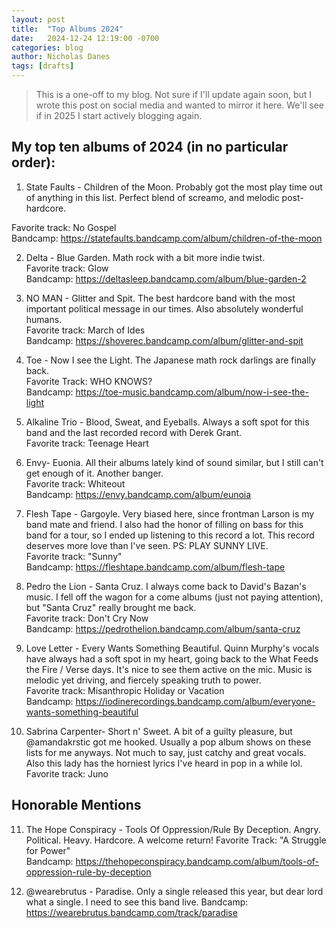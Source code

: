 ```yaml
---
layout: post
title:  "Top Albums 2024"
date:   2024-12-24 12:19:00 -0700
categories: blog
author: Nicholas Danes
tags: [drafts]
---
```


> This is a one-off to my blog. Not sure if I'll update again soon, but I wrote this post on social media and wanted to mirror it here. We'll see if in 2025 I start actively blogging again.

## My top ten albums of 2024 (in no particular order):

1. State Faults - Children of the Moon. Probably got the most play time out of anything in this list. Perfect blend of screamo, and melodic post-hardcore. 
 
 Favorite track: No Gospel  
 Bandcamp: https://statefaults.bandcamp.com/album/children-of-the-moon

2. Delta - Blue Garden. Math rock with a bit more indie twist.   
Favorite track: Glow  
Bandcamp: https://deltasleep.bandcamp.com/album/blue-garden-2

3. NO MAN - Glitter and Spit. The best hardcore band with the most important political message in our times. Also absolutely wonderful humans.  
Favorite track: March of Ides  
Bandcamp: https://shoverec.bandcamp.com/album/glitter-and-spit


4.  Toe - Now I see the Light. The Japanese math rock darlings are finally back.  
Favorite Track: WHO KNOWS?  
Bandcamp: https://toe-music.bandcamp.com/album/now-i-see-the-light

5. Alkaline Trio - Blood, Sweat, and Eyeballs. Always a soft spot for this band and the last recorded record with Derek Grant.  
Favorite track: Teenage Heart

6. Envy- Euonia. All their albums lately kind of sound similar, but I still can't get enough of it. Another banger.   
Favorite track: Whiteout  
Bandcamp: https://envy.bandcamp.com/album/eunoia

7. Flesh Tape - Gargoyle. Very biased here, since frontman Larson is my band mate and friend. I also had the honor of filling on bass for this band for a tour, so I ended up listening to this record a lot. This record deserves more love than I've seen. PS: PLAY SUNNY LIVE.  
Favorite track: "Sunny"  
Bandcamp: https://fleshtape.bandcamp.com/album/flesh-tape

8. Pedro the Lion - Santa Cruz. I always come back to David's Bazan's music. I fell off the wagon for a come albums (just not paying attention), but "Santa Cruz" really brought me back.   
Favorite track: Don't Cry Now  
Bandcamp: https://pedrothelion.bandcamp.com/album/santa-cruz

9. Love Letter - Every Wants Something Beautiful. Quinn Murphy's vocals have always had a soft spot in my heart, going back to the What Feeds the Fire / Verse days. It's nice to see them active on the mic. Music is melodic yet driving, and fiercely speaking truth to power.  
Favorite track: Misanthropic Holiday or Vacation  
Bandcamp: https://iodinerecordings.bandcamp.com/album/everyone-wants-something-beautiful

10. Sabrina Carpenter- Short n' Sweet. A bit of a guilty pleasure, but @amandakrstic got me hooked. Usually a pop album shows on these lists for me anyways. Not much to say, just catchy and great vocals. Also this lady has the horniest lyrics I've heard in pop in a while lol.  
Favorite track: Juno

## Honorable Mentions

11.  The Hope Conspiracy - Tools Of Oppression/Rule By Deception. Angry. Political. Heavy. Hardcore. A welcome return!
Favorite Track: "A Struggle for Power"  
Bandcamp: https://thehopeconspiracy.bandcamp.com/album/tools-of-oppression-rule-by-deception

12. @wearebrutus - Paradise. Only a single released this year, but dear lord what a single. I need to see this band live.
Bandcamp: https://wearebrutus.bandcamp.com/track/paradise

